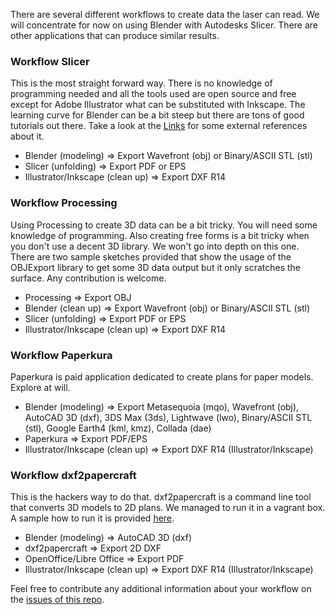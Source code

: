 There are several different workflows to create data the laser can read. We will concentrate for now on using Blender with Autodesks Slicer. There are other applications that can produce similar results.  

### Workflow Slicer  

This is the most straight forward way. There is no knowledge of programming needed and all the tools used are open source and free except for Adobe Illustrator what can be substituted with Inkscape. The learning curve for Blender can be a bit steep but there are tons of good tutorials out there. Take a look at the [Links](links/) for some external references about it.  

- Blender (modeling) ⇒ Export Wavefront (obj) or Binary/ASCII STL (stl) 
- Slicer (unfolding) ⇒ Export PDF or EPS  
- Illustrator/Inkscape (clean up) ⇒ Export DXF R14   

### Workflow Processing  

Using Processing to create 3D data can be a bit tricky. You will need some knowledge of programming. Also creating free forms is a bit tricky when you don't use a decent 3D library. We won't go into depth on this one. There are two sample sketches provided that show the usage of the OBJExport library to get some 3D data output but it only scratches the surface. Any contribution is welcome.  

- Processing ⇒ Export OBJ
- Blender (clean up) ⇒ Export Wavefront (obj) or Binary/ASCII STL (stl)
- Slicer (unfolding) ⇒ Export PDF or EPS  
- Illustrator/Inkscape (clean up) ⇒ Export DXF R14  

### Workflow Paperkura  

Paperkura is paid application dedicated to create plans for paper models. Explore at will.  

- Blender (modeling) ⇒ Export Metasequoia (mqo), Wavefront (obj), AutoCAD 3D (dxf), 3DS Max (3ds), Lightwave (lwo), Binary/ASCII STL (stl), Google Earth4 (kml, kmz), Collada (dae)
- Paperkura ⇒ Export PDF/EPS 
- Illustrator/Inkscape (clean up) ⇒ Export DXF R14 (Illustrator/Inkscape)  

### Workflow dxf2papercraft  

This is the hackers way to do that. dxf2papercraft is a command line tool that converts 3D models to 2D plans. We managed to run it in a vagrant box. A sample how to run it is provided [here](https://github.com/FH-Potsdam/doing-papercraft/tree/master/bin/DXF2papercraft-vagrant).  

- Blender (modeling) ⇒  AutoCAD 3D (dxf)
- dxf2papercraft ⇒ Export 2D DXF
- OpenOffice/Libre Office ⇒ Export PDF
- Illustrator/Inkscape (clean up) ⇒ Export DXF R14 (Illustrator/Inkscape)  

Feel free to contribute any additional information about your workflow on the [issues of this repo](https://github.com/FH-Potsdam/doing-papercraft/issues).  
